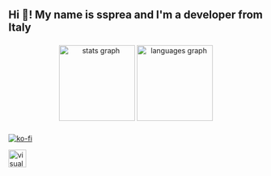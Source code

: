 <h2 align="left">Hi 👋! My name is ssprea and I'm a developer from Italy</h2>

###

<div align="center">
  <img src="https://github-readme-stats.vercel.app/api?username=ssprea&hide_title=false&hide_rank=false&show_icons=true&include_all_commits=true&count_private=true&disable_animations=false&theme=dracula&locale=en&hide_border=false" height="150" alt="stats graph"  />
  <img src="https://github-readme-stats.vercel.app/api/top-langs?username=ssprea&locale=en&hide_title=false&layout=compact&card_width=320&langs_count=5&theme=dracula&hide_border=false" height="150" alt="languages graph"  />
</div>

###


###
[![ko-fi](https://ko-fi.com/img/githubbutton_sm.svg)](https://ko-fi.com/A0A71JX5OW)
<div align="left">
  <a href="https://www.reddit.com/u/ssprea" target="_blank">
    <img src="https://img.shields.io/static/v1?message=reddit&logo=visualstudio&label=&color=FF5700&logoColor=white&labelColor=&style=for-the-badge" height="35" alt="visualstudio logo"  />
  </a>
  
</div>



###
